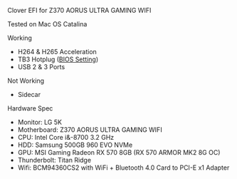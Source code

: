 Clover EFI for Z370 AORUS ULTRA GAMING WIFI

Tested on Mac OS Catalina 

Working

* H264 & H265 Acceleration
* TB3 Hotplug ([BIOS Setting](BIOS_TB_Settings.jpg))
* USB 2 & 3 Ports

Not Working

* Sidecar


Hardware Spec

* Monitor: LG 5K
* Motherboard: Z370 AORUS ULTRA GAMING WIFI
* CPU: Intel Core i&-8700 3.2 GHz 
* HDD: Samsung 500GB 960 EVO NVMe 
* GPU: MSI Gaming Radeon RX 570 8GB (RX 570 ARMOR MK2 8G OC)
* Thunderbolt: Titan Ridge
* Wifi: BCM94360CS2 with WiFi + Bluetooth 4.0 Card to PCI-E x1 Adapter
